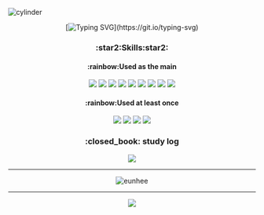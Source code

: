 ![cylinder](https://capsule-render.vercel.app/api?type=cylinder&color=0:937DC2,50:C689C6,100:FFE6F7&text=Hello!&fontAlignY=50&fontSize=35&height=100&animation=blinking)

<div align="center">
  
  [![Typing SVG](https://readme-typing-svg.demolab.com?font=Fira+Code&pause=1000&color=B61CAB&width=435&lines=I'm+Eunhee.+Good+to+see+you!)](https://git.io/typing-svg)

</div>
 

<div align="center">
  <h3>:star2:Skills:star2:</h3>
  <h4>:rainbow:Used as the main</h4>
    <img src="https://img.shields.io/badge/html5-E34F26?style=for-the-badge&logo=html5&logoColor=white">
    <img src="https://img.shields.io/badge/JavaScript-F7DF1E?style=for-the-badge&logo=JavaScript&logoColor=white">
    <img src="https://img.shields.io/badge/css-1572B6?style=for-the-badge&logo=css3&logoColor=white">
    <img src="https://img.shields.io/badge/jquery-0769AD?style=for-the-badge&logo=jquery&logoColor=white">
    <img src="https://img.shields.io/badge/react-61DAFB?style=for-the-badge&logo=react&logoColor=black">
    <img src="https://img.shields.io/badge/github-181717?style=for-the-badge&logo=github&logoColor=white">
    <img src="https://img.shields.io/badge/bootstrap-7952B3?style=for-the-badge&logo=bootstrap&logoColor=white">
    <img src="https://img.shields.io/badge/node.js-339933?style=for-the-badge&logo=Node.js&logoColor=white">  
    <img src="https://img.shields.io/badge/linux-FCC624?style=for-the-badge&logo=linux&logoColor=black">
  <h4>:rainbow:Used at least once</h4>  
    <img src="https://img.shields.io/badge/java-007396?style=for-the-badge&logo=java&logoColor=white"> 
    <img src="https://img.shields.io/badge/oracle-F80000?style=for-the-badge&logo=oracle&logoColor=white"> 
    <img src="https://img.shields.io/badge/springboot-6DB33F?style=for-the-badge&logo=springboot&logoColor=white">
    <img src="https://img.shields.io/badge/git-F05032?style=for-the-badge&logo=git&logoColor=white">
</div>

<div align="center">
  <h3>:closed_book: study log</h3>
  <a href="https://adiantum47.notion.site/EUNI_-1d34451ba177481ba9a8312be62f8986" target="blank"><img src="https://img.shields.io/badge/notion-000000?style=for-the-badge&logo=notion&logoColor=white"></a>
  
</div>
<hr>
<div align="center" margin="10px">
  <img src="https://github-readme-stats.vercel.app/api/top-langs?username=EUNHEE47&theme=buefy&show_icons=true&locale=en&layout=compact" alt="eunhee" />
</div>
<hr>
<div align="center">
  <img src="https://github-readme-stats.vercel.app/api?username=EUNHEE47&show_icons=true&theme=buefy"/>
</div>

<!--
**EUNHEE47/EUNHEE47** is a ✨ _special_ ✨ repository because its `README.md` (this file) appears on your GitHub profile.

Here are some ideas to get you started:

- 🔭 I’m currently working on ...
- 🌱 I’m currently learning ...
- 👯 I’m looking to collaborate on ...
- 🤔 I’m looking for help with ...
- 💬 Ask me about ...
- 📫 How to reach me: ...
- 😄 Pronouns: ...
- ⚡ Fun fact: ...
-->
